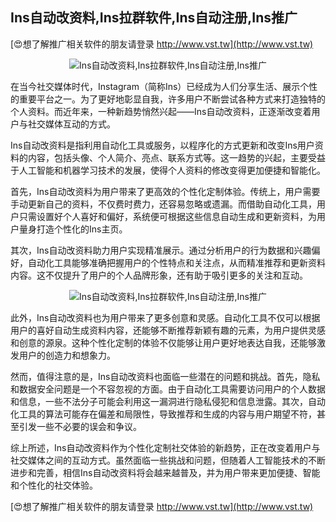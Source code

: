 ## **Ins自动改资料,Ins拉群软件,Ins自动注册,Ins推广**

[😍想了解推广相关软件的朋友请登录 http://www.vst.tw](http://www.vst.tw)

 <center><img src="https://vst.tw/MP4/tuiguang/png/5.png" alt="Ins自动改资料,Ins拉群软件,Ins自动注册,Ins推广"></center>

在当今社交媒体时代，Instagram（简称Ins）已经成为人们分享生活、展示个性的重要平台之一。为了更好地彰显自我，许多用户不断尝试各种方式来打造独特的个人资料。而近年来，一种新趋势悄然兴起——Ins自动改资料，正逐渐改变着用户与社交媒体互动的方式。

Ins自动改资料是指利用自动化工具或服务，以程序化的方式更新和改变Ins用户资料的内容，包括头像、个人简介、亮点、联系方式等。这一趋势的兴起，主要受益于人工智能和机器学习技术的发展，使得个人资料的修改变得更加便捷和智能化。

首先，Ins自动改资料为用户带来了更高效的个性化定制体验。传统上，用户需要手动更新自己的资料，不仅费时费力，还容易忽略或遗漏。而借助自动化工具，用户只需设置好个人喜好和偏好，系统便可根据这些信息自动生成和更新资料，为用户量身打造个性化的Ins主页。

其次，Ins自动改资料助力用户实现精准展示。通过分析用户的行为数据和兴趣偏好，自动化工具能够准确把握用户的个性特点和关注点，从而精准推荐和更新资料内容。这不仅提升了用户的个人品牌形象，还有助于吸引更多的关注和互动。

 <center><img src="https://vst.tw/MP4/tuiguang/png/5.png" alt="Ins自动改资料,Ins拉群软件,Ins自动注册,Ins推广"></center>

此外，Ins自动改资料也为用户带来了更多创意和灵感。自动化工具不仅可以根据用户的喜好自动生成资料内容，还能够不断推荐新颖有趣的元素，为用户提供灵感和创意的源泉。这种个性化定制的体验不仅能够让用户更好地表达自我，还能够激发用户的创造力和想象力。

然而，值得注意的是，Ins自动改资料也面临一些潜在的问题和挑战。首先，隐私和数据安全问题是一个不容忽视的方面。由于自动化工具需要访问用户的个人数据和信息，一些不法分子可能会利用这一漏洞进行隐私侵犯和信息泄露。其次，自动化工具的算法可能存在偏差和局限性，导致推荐和生成的内容与用户期望不符，甚至引发一些不必要的误会和争议。

综上所述，Ins自动改资料作为个性化定制社交体验的新趋势，正在改变着用户与社交媒体之间的互动方式。虽然面临一些挑战和问题，但随着人工智能技术的不断进步和完善，相信Ins自动改资料将会越来越普及，并为用户带来更加便捷、智能和个性化的社交体验。

[😍想了解推广相关软件的朋友请登录 http://www.vst.tw](http://www.vst.tw)



